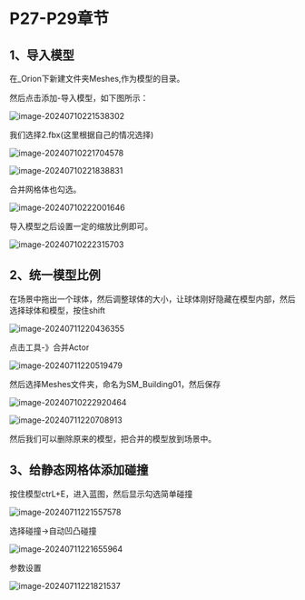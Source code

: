 # P27-P29章节

## 1、导入模型

在_Orion下新建文件夹Meshes,作为模型的目录。

然后点击添加-导入模型，如下图所示：

![image-20240710221538302](https://github.com/gosaintmrc/unreal-engine-learn/blob/main/课程章节内容/005_导入模型/img/01.png)

我们选择2.fbx(这里根据自己的情况选择)

![image-20240710221704578](https://github.com/gosaintmrc/unreal-engine-learn/blob/main/课程章节内容/005_导入模型/img/02.png)

![image-20240710221838831](https://github.com/gosaintmrc/unreal-engine-learn/blob/main/课程章节内容/005_导入模型/img/03.png)

合并网格体也勾选。

![image-20240710222001646](https://github.com/gosaintmrc/unreal-engine-learn/blob/main/课程章节内容/005_导入模型/img/04.png)

导入模型之后设置一定的缩放比例即可。

![image-20240710222315703](https://github.com/gosaintmrc/unreal-engine-learn/blob/main/课程章节内容/005_导入模型/img/05.png)



## 2、统一模型比例

在场景中拖出一个球体，然后调整球体的大小，让球体刚好隐藏在模型内部，然后选择球体和模型，按住shift

![image-20240711220436355](https://github.com/gosaintmrc/unreal-engine-learn/blob/main/课程章节内容/005_导入模型/img/07.png)

点击工具-》合并Actor

![image-20240711220519479](https://github.com/gosaintmrc/unreal-engine-learn/blob/main/课程章节内容/005_导入模型/img/08.png)

然后选择Meshes文件夹，命名为SM_Building01，然后保存

![image-20240710222920464](https://github.com/gosaintmrc/unreal-engine-learn/blob/main/课程章节内容/005_导入模型/img/06.png)

![image-20240711220708913](https://github.com/gosaintmrc/unreal-engine-learn/blob/main/课程章节内容/005_导入模型/img/09.png)

然后我们可以删除原来的模型，把合并的模型放到场景中。

## 3、给静态网格体添加碰撞

按住模型ctrL+E，进入蓝图，然后显示勾选简单碰撞

![image-20240711221557578](https://github.com/gosaintmrc/unreal-engine-learn/blob/main/课程章节内容/005_导入模型/img/10.png)

选择碰撞->自动凹凸碰撞

![image-20240711221655964](https://github.com/gosaintmrc/unreal-engine-learn/blob/main/课程章节内容/005_导入模型/img/11.png)

参数设置

![image-20240711221821537](https://github.com/gosaintmrc/unreal-engine-learn/blob/main/课程章节内容/005_导入模型/img/12.png)
